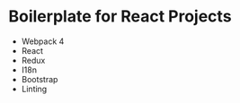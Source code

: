 # Boilerplate for React Projects 
*   Webpack 4
*   React
*   Redux
*   I18n
*   Bootstrap
*   Linting
